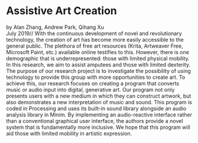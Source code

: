 # Assistive Art Creation 
by Alan Zhang, Andrew Park, Qihang Xu\
July 2019//
With the continuous development of novel and revolutionary technology, the creation of art has become more easily accessible to the general public. The plethora of free art resources (Krita, Artweaver Free, Microsoft Paint, etc.) available online testifies to this. However, there is one demographic that is underrepresented: those with limited physical mobility. In this research, we aim to assist amputees and those with limited dexterity. The purpose of our research project is to investigate the possibility of using technology to provide this group with more opportunities to create art. To achieve this, our research focuses on creating a program that converts music or audio input into digital, generative art. Our program not only presents users with a new medium in which they can construct artwork, but also demonstrates a new interpretation of music and sound. This program is coded in Processing and uses its built-in sound library alongside an audio analysis library in Minim. By implementing an audio-reactive interface rather than a conventional graphical user interface, the authors provide a novel system that is fundamentally more inclusive. We hope that this program will aid those with limited mobility in artistic expression.

